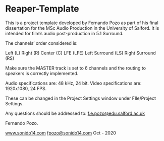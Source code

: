 # Reaper-Template

This is a project template developed by Fernando Pozo as part of his final 
dissertation for the MSc Audio Production in the University of Salford.
It is intended for film’s audio post-production in 5.1 Surround. 

The channels’ order considered is: 

Left 			(L)
Right 		(R) 
Center 		(C)
LFE 			(LFE)
Left Surround	(LS) 
Right Surround 	(RS)

Make sure the MASTER track is set to 6 channels and the routing to speakers 
is correctly implemented.

Audio specifications are: 48 kHz, 24 bit.
Video specifications are: 1920x1080, 24 FPS.

These can be changed in the Project Settings window under FIle/Project Settings.

Any questions should be addressed to: f.e.pozo@edu.salford.ac.uk

Fernando Pozo.

www.sonido14.com
fpozo@sonido14.com
Oct - 2020
